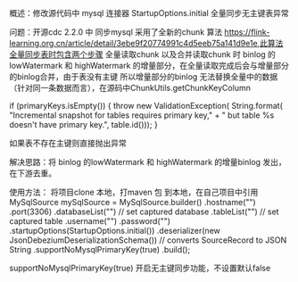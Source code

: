 概述：修改源代码中 mysql 连接器  StartupOptions.initial 全量同步无主键表异常

问题：开源cdc 2.2.0 中 同步mysql 采用了全新的chunk 算法 https://flink-learning.org.cn/article/detail/3ebe9f20774991c4d5eeb75a141d9e1e,此算法全量同步表时包含两个步骤 全量读取chunk 以及合并读取chunk 时 binlog 的lowWatermark 和 highWatermark 的增量部分，在全量读取完成后会与增量部分的binlog合并，由于表没有主键 所以增量部分的binlog 无法替换全量中的数据（针对同一条数据而言），在源码中ChunkUtils.getChunkKeyColumn 

  if (primaryKeys.isEmpty()) {
            throw new ValidationException(
                    String.format(
                            "Incremental snapshot for tables requires primary key,"
                                    + " but table %s doesn't have primary key.",
                            table.id()));
            }
            
            
 如果表不存在主键则直接抛出异常
 
 解决思路：将 binlog 的lowWatermark 和 highWatermark 的增量binlog 发出，在下游去重。
 
 
 
 使用方法：
 将项目clone 本地，打maven 包 到本地，在自己项目中引用
      MySqlSource<String> mySqlSource = MySqlSource.<String>builder()
                .hostname("")
                .port(3306)
                .databaseList("") // set captured database
                .tableList("") // set captured table
                .username("")
                .password("")
                .startupOptions(StartupOptions.initial())
                .deserializer(new JsonDebeziumDeserializationSchema()) // converts SourceRecord to JSON String
                .supportNoMysqlPrimaryKey(true)
                .build();

supportNoMysqlPrimaryKey(true) 开启无主键同步功能，不设置默认false
 
 
